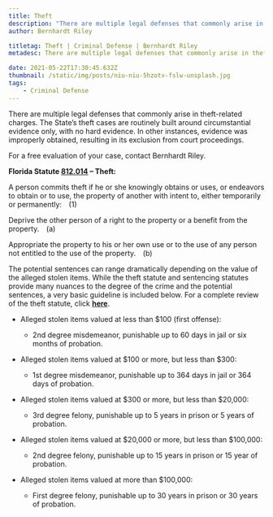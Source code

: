 ```yaml
---
title: Theft
description: "There are multiple legal defenses that commonly arise in theft-related charges. "
author: Bernhardt Riley

titletag: Theft | Criminal Defense | Bernhardt Riley
metadesc: There are multiple legal defenses that commonly arise in theft-related charges.

date: 2021-05-22T17:30:45.632Z
thumbnail: /static/img/posts/niu-niu-5hzotv-fslw-unsplash.jpg
tags:
    - Criminal Defense
---
```


There are multiple legal defenses that commonly arise in theft-related charges. The State’s theft cases are routinely built around circumstantial evidence only, with no hard evidence. In other
instances, evidence was improperly obtained, resulting in its exclusion from court proceedings.

For a free evaluation of your case, contact Bernhardt Riley.

**Florida Statute [812.014](http://www.leg.state.fl.us/statutes/index.cfm?App_mode=Display_Statute&URL=0800-0899/0812/Sections/0812.014.html) – Theft:**

A person commits theft if he or she knowingly obtains or uses, or endeavors to obtain or to use, the property of another with intent to, either temporarily or permanently: (1)

Deprive the other person of a right to the property or a benefit from the property. (a)

Appropriate the property to his or her own use or to the use of any person not entitled to the use of the property. (b)

The potential sentences can range dramatically depending on the value of the alleged stolen items. While the theft statute and sentencing statutes provide many nuances to the degree of the crime and
the potential sentences, a very basic guideline is included below. For a complete review of the theft statute,
click **[here](http://www.leg.state.fl.us/statutes/index.cfm?App_mode=Display_Statute&URL=0800-0899/0812/Sections/0812.014.html)**.

-   Alleged stolen items valued at less than $100 (first offense):

    -   2nd degree misdemeanor, punishable up to 60 days in jail or six months of probation.

-   Alleged stolen items valued at $100 or more, but less than $300:

    -   1st degree misdemeanor, punishable up to 364 days in jail or 364 days of probation.

-   Alleged stolen items valued at $300 or more, but less than $20,000:

    -   3rd degree felony, punishable up to 5 years in prison or 5 years of probation.

-   Alleged stolen items valued at $20,000 or more, but less than $100,000:

    -   2nd degree felony, punishable up to 15 years in prison or 15 year of probation.

-   Alleged stolen items valued at more than $100,000:

    -   First degree felony, punishable up to 30 years in prison or 30 years of probation.
